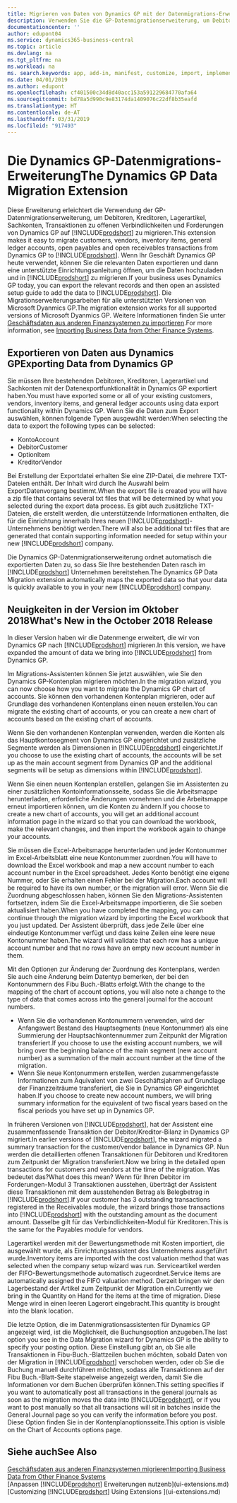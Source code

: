 ```yaml
---
title: Migrieren von Daten von Dynamics GP mit der Datenmigrations-Erweiterung | Microsoft Docs
description: Verwenden Sie die GP-Datenmigrationserweiterung, um Debitoren, Kreditoren, Lagerartikel, Sachkonten, Transaktionen zu offenen Verbindlichkeiten und Forderungen von Dynamics GP auf Business Central zu migrieren.
documentationcenter: ''
author: edupont04
ms.service: dynamics365-business-central
ms.topic: article
ms.devlang: na
ms.tgt_pltfrm: na
ms.workload: na
ms. search.keywords: app, add-in, manifest, customize, import, implement
ms.date: 04/01/2019
ms.author: edupont
ms.openlocfilehash: cf401500c34d8d40acc153a591229684770afa64
ms.sourcegitcommit: bd78a5d990c9e83174da1409076c22df8b35eafd
ms.translationtype: HT
ms.contentlocale: de-AT
ms.lasthandoff: 03/31/2019
ms.locfileid: "917493"
---
```

# <a name="the-dynamics-gp-data-migration-extension"></a><span data-ttu-id="67023-103">Die Dynamics GP-Datenmigrations-Erweiterung</span><span class="sxs-lookup"><span data-stu-id="67023-103">The Dynamics GP Data Migration Extension</span></span> 
<span data-ttu-id="67023-104">Diese Erweiterung erleichtert die Verwendung der GP-Datenmigrationserweiterung, um Debitoren, Kreditoren, Lagerartikel, Sachkonten, Transaktionen zu offenen Verbindlichkeiten und Forderungen von Dynamics GP auf [!INCLUDE[prodshort](includes/prodshort.md)] zu migrieren.</span><span class="sxs-lookup"><span data-stu-id="67023-104">This extension makes it easy to migrate customers, vendors, inventory items, general ledger accounts, open payables and open receivables transactions from Dynamics GP to [!INCLUDE[prodshort](includes/prodshort.md)].</span></span> <span data-ttu-id="67023-105">Wenn Ihr Geschäft Dynamics GP heute verwendet, können Sie die relevanten Daten exportieren und dann eine unterstützte Einrichtungsanleitung öffnen, um die Daten hochzuladen und in [!INCLUDE[prodshort](includes/prodshort.md)] zu migrieren.</span><span class="sxs-lookup"><span data-stu-id="67023-105">If your business uses Dynamics GP today, you can export the relevant records and then open an assisted setup guide to add the data to [!INCLUDE[prodshort](includes/prodshort.md)].</span></span> <span data-ttu-id="67023-106">Die Migrationserweiterungsarbeiten für alle unterstützten Versionen von Microsoft Dyanmics GP.</span><span class="sxs-lookup"><span data-stu-id="67023-106">The migration extension works for all supported versions of Microsoft Dyanmics GP.</span></span> <span data-ttu-id="67023-107">Weitere Informationen finden Sie unter [Geschäftsdaten aus anderen Finanzsystemen zu importieren](across-import-data-configuration-packages.md).</span><span class="sxs-lookup"><span data-stu-id="67023-107">For more information, see [Importing Business Data from Other Finance Systems](across-import-data-configuration-packages.md).</span></span>

## <a name="exporting-data-from-dynamics-gp"></a><span data-ttu-id="67023-108">Exportieren von Daten aus Dynamics GP</span><span class="sxs-lookup"><span data-stu-id="67023-108">Exporting Data from Dynamics GP</span></span>
<span data-ttu-id="67023-109">Sie müssen Ihre bestehenden Debitoren, Kreditoren, Lagerartikel und Sachkonten mit der Datenexportfunktionalität in Dynamics GP exportiert haben.</span><span class="sxs-lookup"><span data-stu-id="67023-109">You must have exported some or all of your existing customers, vendors, inventory items, and general ledger accounts using data export functionality within Dynamics GP.</span></span> <span data-ttu-id="67023-110">Wenn Sie die Daten zum Export auswählen, können folgende Typen ausgewählt werden:</span><span class="sxs-lookup"><span data-stu-id="67023-110">When selecting the data to export the following types can be selected:</span></span>

* <span data-ttu-id="67023-111">Konto</span><span class="sxs-lookup"><span data-stu-id="67023-111">Account</span></span>  
* <span data-ttu-id="67023-112">Debitor</span><span class="sxs-lookup"><span data-stu-id="67023-112">Customer</span></span>  
* <span data-ttu-id="67023-113">Option</span><span class="sxs-lookup"><span data-stu-id="67023-113">Item</span></span>  
* <span data-ttu-id="67023-114">Kreditor</span><span class="sxs-lookup"><span data-stu-id="67023-114">Vendor</span></span>  

<span data-ttu-id="67023-115">Bei Erstellung der Exportdatei erhalten Sie eine ZIP-Datei, die mehrere TXT-Dateien enthält. Der Inhalt wird durch Ihe Auswahl beim ExportDatenvorgang bestimmt.</span><span class="sxs-lookup"><span data-stu-id="67023-115">When the export file is created you will have a zip file that contains several txt files that will be determined by what you selected during the export data process.</span></span>  <span data-ttu-id="67023-116">Es gibt auch zusätzliche TXT-Dateien, die erstellt werden, die unterstützende Informationen enthalten, die für die Einrichtung innerhalb Ihres neuen [!INCLUDE[prodshort](includes/prodshort.md)]-Unternehmens benötigt werden.</span><span class="sxs-lookup"><span data-stu-id="67023-116">There will also be additional txt files that are generated that contain supporting information needed for setup within your new [!INCLUDE[prodshort](includes/prodshort.md)] company.</span></span>

<span data-ttu-id="67023-117">Die Dynamics GP-Datenmigrationserweiterung ordnet automatisch die exportierten Daten zu, so dass Sie Ihre bestehenden Daten rasch im [!INCLUDE[prodshort](includes/prodshort.md)] Unternehmen bereitstehen.</span><span class="sxs-lookup"><span data-stu-id="67023-117">The Dynamics GP Data Migration extension automatically maps the exported data so that your data is quickly available to you in your new [!INCLUDE[prodshort](includes/prodshort.md)] company.</span></span>

## <a name="whats-new-in-the-october-2018-release"></a><span data-ttu-id="67023-118">Neuigkeiten in der Version im Oktober 2018</span><span class="sxs-lookup"><span data-stu-id="67023-118">What's New in the October 2018 Release</span></span>

<span data-ttu-id="67023-119">In dieser Version haben wir die Datenmenge erweitert, die wir von Dynamics GP nach [!INCLUDE[prodshort](includes/prodshort.md)] migrieren.</span><span class="sxs-lookup"><span data-stu-id="67023-119">In this version, we have expanded the amount of data we bring into [!INCLUDE[prodshort](includes/prodshort.md)] from Dynamics GP.</span></span>

<span data-ttu-id="67023-120">Im Migrations-Assistenten können Sie jetzt auswählen, wie Sie den Dynamics GP-Kontenplan migrieren möchten.</span><span class="sxs-lookup"><span data-stu-id="67023-120">In the migration wizard, you can now choose how you want to migrate the Dynamics GP chart of accounts.</span></span> <span data-ttu-id="67023-121">Sie können den vorhandenen Kontenplan migrieren, oder auf Grundlage des vorhandenen Kontenplans einen neuen erstellen.</span><span class="sxs-lookup"><span data-stu-id="67023-121">You can migrate the existing chart of accounts, or you can create a new chart of accounts based on the existing chart of accounts.</span></span>  

<span data-ttu-id="67023-122">Wenn Sie den vorhandenen Kontenplan verwenden, werden die Konten als das Hauptkontosegment von Dynamics GP eingerichtet und zusätzliche Segmente werden als Dimensionen in [!INCLUDE[prodshort](includes/prodshort.md)] eingerichtet.</span><span class="sxs-lookup"><span data-stu-id="67023-122">If you choose to use the existing chart of accounts, the accounts will be set up as the main account segment from Dynamics GP and the additional segments will be setup as dimensions within [!INCLUDE[prodshort](includes/prodshort.md)].</span></span>  

<span data-ttu-id="67023-123">Wenn Sie einen neuen Kontenplan erstellen, gelangen Sie im Assistenten zu einer zusätzlichen Kontoinformationsseite, sodass Sie die Arbeitsmappe herunterladen, erforderliche Änderungen vornehmen und die Arbeitsmappe erneut importieren können, um die Konten zu ändern.</span><span class="sxs-lookup"><span data-stu-id="67023-123">If you choose to create a new chart of accounts, you will get an additional account information page in the wizard so that you can download the workbook, make the relevant changes, and then import the workbook again to change your accounts.</span></span>  

<span data-ttu-id="67023-124">Sie müssen die Excel-Arbeitsmappe herunterladen und jeder Kontonummer im Excel-Arbeitsblatt eine neue Kontonummer zuordnen.</span><span class="sxs-lookup"><span data-stu-id="67023-124">You will have to download the Excel workbook and map a new account number to each account number in the Excel spreadsheet.</span></span> <span data-ttu-id="67023-125">Jedes Konto benötigt eine eigene Nummer, oder Sie erhalten einen Fehler bei der Migration.</span><span class="sxs-lookup"><span data-stu-id="67023-125">Each account will be required to have its own number, or the migration will error.</span></span> <span data-ttu-id="67023-126">Wenn Sie die Zuordnung abgeschlossen haben, können Sie den Migrations-Assistenten fortsetzen, indem Sie die Excel-Arbeitsmappe importieren, die Sie soeben aktualisiert haben.</span><span class="sxs-lookup"><span data-stu-id="67023-126">When you have completed the mapping, you can continue through the migration wizard by importing the Excel workbook that you just updated.</span></span> <span data-ttu-id="67023-127">Der Assistent überprüft, dass jede Zeile über eine eindeutige Kontonummer verfügt und dass keine Zeilen eine leere neue Kontonummer haben.</span><span class="sxs-lookup"><span data-stu-id="67023-127">The wizard will validate that each row has a unique account number and that no rows have an empty new account number in them.</span></span>  

<span data-ttu-id="67023-128">Mit den Optionen zur Änderung der Zuordnung des Kontenplans, werden Sie auch eine Änderung beim Datentyp bemerken, der bei den Kontonummern des Fibu Buch.-Blatts erfolgt.</span><span class="sxs-lookup"><span data-stu-id="67023-128">With the change to the mapping of the chart of account options, you will also note a change to the type of data that comes across into the general journal for the account numbers.</span></span>  

- <span data-ttu-id="67023-129">Wenn Sie die vorhandenen Kontonummern verwenden, wird der Anfangswert Bestand des Hauptsegments (neue Kontonummer) als eine Summierung der Hauptsachkontennummer zum Zeitpunkt der Migration transferiert.</span><span class="sxs-lookup"><span data-stu-id="67023-129">If you choose to use the existing account numbers, we will bring over the beginning balance of the main segment (new account number) as a summation of the main account number at the time of the migration.</span></span>  
- <span data-ttu-id="67023-130">Wenn Sie neue Kontonummern erstellen, werden zusammengefasste Informationen zum Äquivalent von zwei Geschäftsjahren auf Grundlage der Finanzzeiträume transferiert, die Sie in Dynamics GP eingerichtet haben.</span><span class="sxs-lookup"><span data-stu-id="67023-130">If you choose to create new account numbers, we will bring summary information for the equivalent of two fiscal years based on the fiscal periods you have set up in Dynamics GP.</span></span>

<span data-ttu-id="67023-131">In früheren Versionen von [!INCLUDE[prodshort](includes/prodshort.md)], hat der Assistent eine zusammenfassende Transaktion der Debitor/Kreditor-Bilanz in Dynamics GP migriert.</span><span class="sxs-lookup"><span data-stu-id="67023-131">In earlier versions of [!INCLUDE[prodshort](includes/prodshort.md)], the wizard migrated a summary transaction for the customer/vendor balance in Dynamics GP.</span></span> <span data-ttu-id="67023-132">Nun werden die detaillierten offenen Transaktionen für Debitoren und Kreditoren zum Zeitpunkt der Migration transferiert.</span><span class="sxs-lookup"><span data-stu-id="67023-132">Now we bring in the detailed open transactions for customers and vendors at the time of the migration.</span></span> <span data-ttu-id="67023-133">Was bedeutet das?</span><span class="sxs-lookup"><span data-stu-id="67023-133">What does this mean?</span></span> <span data-ttu-id="67023-134">Wenn für Ihren Debitor im Forderungen-Modul 3 Transaktionen ausstehen, überträgt der Assistent diese Transaktionen mit dem ausstehenden Betrag als Belegbetrag in [!INCLUDE[prodshort](includes/prodshort.md)].</span><span class="sxs-lookup"><span data-stu-id="67023-134">If your customer has 3 outstanding transactions registered in the Receivables module, the wizard brings those transactions into [!INCLUDE[prodshort](includes/prodshort.md)] with the outstanding amount as the document amount.</span></span> <span data-ttu-id="67023-135">Dasselbe gilt für das Verbindlichkeiten-Modul für Kreditoren.</span><span class="sxs-lookup"><span data-stu-id="67023-135">This is the same for the Payables module for vendors.</span></span>  

<span data-ttu-id="67023-136">Lagerartikel werden mit der Bewertungsmethode mit Kosten importiert, die ausgewählt wurde, als Einrichtungsassistent des Unternehmens ausgeführt wurde.</span><span class="sxs-lookup"><span data-stu-id="67023-136">Inventory items are imported with the cost valuation method that was selected when the company setup wizard was run.</span></span> <span data-ttu-id="67023-137">Serviceartikel werden der FIFO-Bewertungsmethode automatisch zugeordnet.</span><span class="sxs-lookup"><span data-stu-id="67023-137">Service items are automatically assigned the FIFO valuation method.</span></span> <span data-ttu-id="67023-138">Derzeit bringen wir den Lagerbestand der Artikel zum Zeitpunkt der Migration ein.</span><span class="sxs-lookup"><span data-stu-id="67023-138">Currently we bring in the Quantity on Hand for the items at the time of migration.</span></span>  <span data-ttu-id="67023-139">Diese Menge wird in einen leeren Lagerort eingebracht.</span><span class="sxs-lookup"><span data-stu-id="67023-139">This quantity is brought into the blank location.</span></span>  

<span data-ttu-id="67023-140">Die letzte Option, die im Datenmigrationsassistenten für Dynamics GP angezeigt wird, ist die Möglichkeit, die Buchungsoption anzugeben.</span><span class="sxs-lookup"><span data-stu-id="67023-140">The last option you see in the Data Migration wizard for Dynamics GP is the ability to specify your posting option.</span></span> <span data-ttu-id="67023-141">Diese Einstellung gibt an, ob Sie alle Transaktionen in Fibu-Buch.-Blattzeilen buchen möchten, sobald Daten von der Migration in [!INCLUDE[prodshort](includes/prodshort.md)] verschoben werden, oder ob Sie die Buchung manuell durchführen möchten, sodass alle Transaktionen auf der Fibu Buch.-Blatt-Seite stapelweise angezeigt werden, damit Sie die Informationen vor dem Buchen überprüfen können.</span><span class="sxs-lookup"><span data-stu-id="67023-141">This setting specifies if you want to automatically post all transactions in the general journals as soon as the migration moves the data into [!INCLUDE[prodshort](includes/prodshort.md)], or if you want to post manually so that all transactions will sit in batches inside the General Journal page so you can verify the information before you post.</span></span> <span data-ttu-id="67023-142">Diese Option finden Sie in der Kontenplanoptionsseite.</span><span class="sxs-lookup"><span data-stu-id="67023-142">This option is visible on the Chart of Accounts options page.</span></span>


## <a name="see-also"></a><span data-ttu-id="67023-143">Siehe auch</span><span class="sxs-lookup"><span data-stu-id="67023-143">See Also</span></span>
[<span data-ttu-id="67023-144">Geschäftsdaten aus anderen Finanzsystemen migrieren</span><span class="sxs-lookup"><span data-stu-id="67023-144">Importing Business Data from Other Finance Systems</span></span>](across-import-data-configuration-packages.md)  
<span data-ttu-id="67023-145">[Anpassen [!INCLUDE[prodshort](includes/prodshort.md)] Erweiterungen nutzenb](ui-extensions.md)</span><span class="sxs-lookup"><span data-stu-id="67023-145">[Customizing [!INCLUDE[prodshort](includes/prodshort.md)] Using Extensions ](ui-extensions.md)</span></span>  
